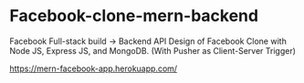 # Facebook-clone-mern-backend
Facebook Full-stack build -> Backend API Design of Facebook Clone with Node JS, Express JS, and MongoDB. (With Pusher as Client-Server Trigger)


https://mern-facebook-app.herokuapp.com/
